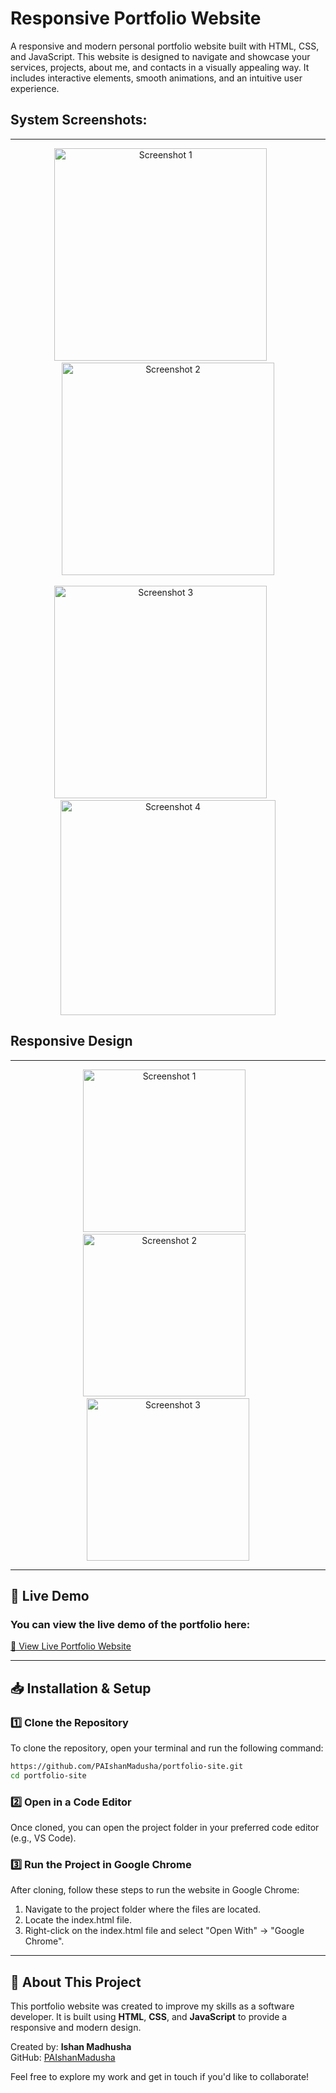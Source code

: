 # Responsive Portfolio Website

A responsive and modern personal portfolio website built with HTML, CSS, and JavaScript. This website is designed to navigate and showcase your services, projects, about me, and contacts in a visually appealing way. It includes interactive elements, smooth animations, and an intuitive user experience.

## System Screenshots:
---
<p align="center">
  <img src="https://github.com/user-attachments/assets/90230d28-75c5-4bf5-b073-d2283c16a8ca" alt="Screenshot 1" width="340">&nbsp;&nbsp;&nbsp;&nbsp;&nbsp;&nbsp;
  <img src="https://github.com/user-attachments/assets/2988b453-d635-4450-b17f-0978c8ba239e" alt="Screenshot 2" width="340">
  <br><br>
  <img src="https://github.com/user-attachments/assets/102b36ea-1bc9-41cb-a9ff-7daf6bba9837" alt="Screenshot 3" width="340">&nbsp;&nbsp;&nbsp;&nbsp;&nbsp;&nbsp;
  <img src="https://github.com/user-attachments/assets/b0134dfe-4058-4dae-bd99-227f43d94ad7" alt="Screenshot 4" width="344">
</p>

##  Responsive Design
---
<p align="center">
  <img src="https://github.com/user-attachments/assets/5c0dca56-38a5-4059-a0c1-ccbd9cf7031a" alt="Screenshot 1" width="260">&nbsp;&nbsp;&nbsp;
  <img src="https://github.com/user-attachments/assets/fb4d7e9b-655b-4686-8360-29425348fc8c" alt="Screenshot 2" width="260">&nbsp;&nbsp;&nbsp;
  <img src="https://github.com/user-attachments/assets/010e6c2c-c11a-4b6d-a6a2-8cee45e7e1d6" alt="Screenshot 3" width="260">
</p>

---
## 🚀 Live Demo  
### **You can view the live demo of the portfolio here:**  
[🔗 View Live Portfolio Website](https://paishanmadusha.github.io/portfolio-site/)

---

## 📥 Installation & Setup  

### **1️⃣ Clone the Repository**  
To clone the repository, open your terminal and run the following command:  
```bash
https://github.com/PAIshanMadusha/portfolio-site.git
cd portfolio-site
```
### **2️⃣ Open in a Code Editor**
Once cloned, you can open the project folder in your preferred code editor (e.g., VS Code).

### **3️⃣ Run the Project in Google Chrome**
After cloning, follow these steps to run the website in Google Chrome:

1. Navigate to the project folder where the files are located.
2. Locate the index.html file.
3. Right-click on the index.html file and select "Open With" → "Google Chrome".

---

## 👤 About This Project  

This portfolio website was created to improve my skills as a software developer. It is built using **HTML**, **CSS**, and **JavaScript** to provide a responsive and modern design. 

Created by: **Ishan Madhusha**  
GitHub: [PAIshanMadusha](https://github.com/PAIshanMadusha)

Feel free to explore my work and get in touch if you'd like to collaborate!
